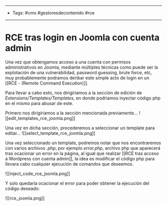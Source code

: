 -----------
- Tags: #cms #gestoresdecontenido #rce 
---
# RCE tras login en Joomla con cuenta admin

Una vez que obtengamos acceso a una cuenta con permisos administrativos en Joomla, mediante múltiples técnicas como puede ser la explotación de una vulnerabilidad, password guessing, brute force, etc, muy probablemente podramos deribar este simple acto de login en un [[RCE - (Remote Command Execution)]]. 

Para llevar a cabo esto, nos dirigiriamos a la sección de edición de *Extensions/Templates/Templates*, en donde podríamos inyectar código php en el mismo para abusar de este.

Primero nos dirigiriamos a la sección mencionada previamente...
![[edit_templates_rce_joomla.png]]

Una vez en dicha sección, procederemos a seleccionar un template para editar...
![[select_template_rce_joomla.png]]

Una vez seleccionado un template, podremos notar que nos encontraremos con varios archivos *.php*, por ejemplo *error.php*, archivo php que aparecerá tras ocacionar un error en la página, al igual que realizar [[RCE tras acceso a Wordpress con cuenta admin]], la idea es modificar el código php para llevara  cabo cualquier ejecución de comandos que deseemos.

![[inject_code_rce_joomla.png]]

Y solo quedaría ocacionar el error para poder obtener la ejecución del código deseado:

![[rce_joomla.png]]